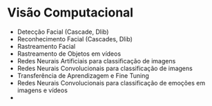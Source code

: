 # Visão Computacional

- Detecção Facial  (Cascade, Dlib)
- Reconhecimento Facial (Cascades, Dlib)
- Rastreamento Facial
- Rastreamento de Objetos em vídeos
- Redes Neurais Artificiais para classificação de imagens
- Redes Neurais Convolucionais para classificação de imagens
- Transferência de Aprendizagem e Fine Tuning
- Redes Neurais Convolucionais para classificação de emoções em imagens e vídeos
- 
